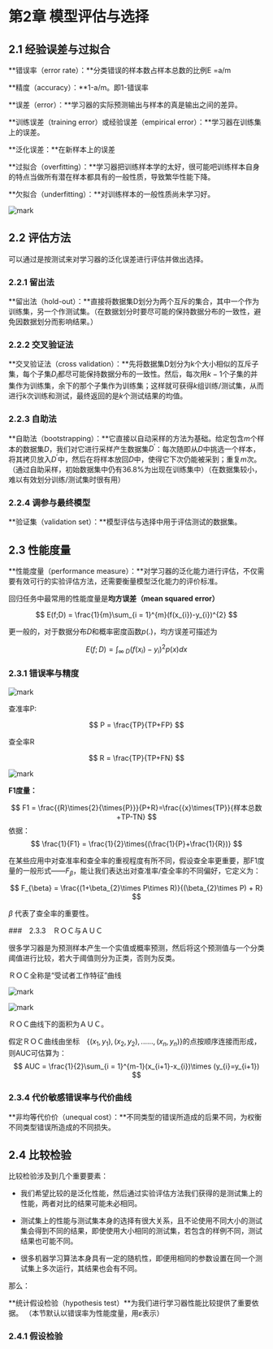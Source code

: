 #  第2章 模型评估与选择

## 2.1 经验误差与过拟合

**错误率（error rate）：**分类错误的样本数占样本总数的比例E =a/m

**精度（accuracy）：**1-a/m。即1-错误率

**误差（error）：**学习器的实际预测输出与样本的真是输出之间的差异。

**训练误差（training error）或经验误差（empirical error）：**学习器在训练集上的误差。

**泛化误差：**在新样本上的误差

**过拟合（overfitting）：**学习器把训练样本学的太好，很可能吧训练样本自身的特点当做所有潜在样本都具有的一般性质，导致繁华性能下降。

**欠拟合（underfitting）：**对训练样本的一般性质尚未学习好。

![mark](http://p6yio0wew.bkt.clouddn.com/blog/180420/E3iBbbj46b.png)

## 2.2 评估方法

可以通过是按测试来对学习器的泛化误差进行评估并做出选择。

### 2.2.1 留出法

**留出法（hold-out）：**直接将数据集D划分为两个互斥的集合，其中一个作为训练集，另一个作测试集。（在数据划分时要尽可能的保持数据分布的一致性，避免因数据划分而影响结果。）

### 2.2.2 交叉验证法

**交叉验证法（cross validation）：**先将数据集D划分为k个大小相似的互斥子集，每个子集$D_{i}$都尽可能保持数据分布的一致性。然后，每次用$k-1$个子集的并集作为训练集，余下的那个子集作为训练集；这样就可获得$k$组训练/测试集，从而进行$k$次训练和测试，最终返回的是$k$个测试结果的均值。

### 2.2.3 自助法

**自助法（bootstrapping）：**它直接以自动采样的方法为基础。给定包含$m$个样本的数据集$D$，我们对它进行采样产生数据集$D^{'}$：每次随即从$D$中挑选一个样本，将其拷贝放入$D^{'}$中，然后在将样本放回$D$中，使得它下次仍能被采到；重复$m$次。（通过自助采样，初始数据集中仍有36.8%为出现在训练集中）（在数据集较小，难以有效划分训练/测试集时很有用）

### 2.2.4 调参与最终模型

**验证集（validation set）：**模型评估与选择中用于评估测试的数据集。

## 2.3 性能度量

**性能度量（performance measure）：**对学习器的泛化能力进行评估，不仅需要有效可行的实验评估方法，还需要衡量模型泛化能力的评价标准。

回归任务中最常用的性能度量是**均方误差（mean squared error）**

$$
E(f;D) = \frac{1}{m}\sum_{i = 1}^{m}(f(x_{i})-y_{i})^{2}
$$

更一般的，对于数据分布$D$和概率密度函数$p(.)$，均方误差可描述为

$$
E(f;D) = \int_{\infty ~ D}(f(x_{i})-y_{i})^{2}p(x)dx
$$

### 2.3.1 错误率与精度

![mark](http://p6yio0wew.bkt.clouddn.com/blog/180420/bEC1k1Lb51.png)

查准率P:

$$
P = \frac{TP}{TP+FP}
$$

查全率R

$$
R = \frac{TP}{TP+FN}
$$

![mark](http://p6yio0wew.bkt.clouddn.com/blog/180420/mjB8lF24Fe.png)

**F1度量：**

$$
F1 = \frac{{R}\times{2}{\times{P}}}{P+R}=\frac{{x}\times{TP}}{样本总数+TP-TN}
$$
依据：
$$
\frac{1}{F1} = \frac{1}{2}\times{(\frac{1}{P}+\frac{1}{R})}
$$

在某些应用中对查准率和查全率的重视程度有所不同，假设查全率更重要，那F1度量的一般形式——$F_{\beta}$，能让我们表达出对查准率/查全率的不同偏好，它定义为：

$$
F_{\beta} = \frac{(1+\beta_{2}\times P\times R)}{(\beta_{2}\times P) + R}
$$

$\beta$ 代表了查全率的重要性。

###　2.3.3　ＲＯＣ与ＡＵＣ

很多学习器是为预测样本产生一个实值或概率预测，然后将这个预测值与一个分类阈值进行比较，若大于阈值则分为正类，否则为反类。

ＲＯＣ全称是“受试者工作特征”曲线

![mark](http://p6yio0wew.bkt.clouddn.com/blog/180420/hfHfgbcDA4.png)

![mark](http://p6yio0wew.bkt.clouddn.com/blog/180420/G9aCCbB2Ck.png)

ＲＯＣ曲线下的面积为ＡＵＣ。

假定ＲＯＣ曲线由坐标　{$(x_{1},y_{1}),(x_{2},y_{2}),......,(x_{n},y_{n})$}的点按顺序连接而形成，则AUC可估算为：
$$
AUC = \frac{1}{2}\sum_{i = 1}^{m-1}(x_{i+1}-x_{i})\times (y_{i}=y_{i+1})
$$

### 2.3.4 代价敏感错误率与代价曲线

**非均等代价价（unequal cost）：**不同类型的错误所造成的后果不同，为权衡不同类型错误所造成的不同损失。

## 2.4 比较检验

比较检验涉及到几个重要要素：

- 我们希望比较的是泛化性能，然后通过实验评估方法我们获得的是测试集上的性能，两者对比的结果可能未必相同。

- 测试集上的性能与测试集本身的选择有很大关系，且不论使用不同大小的测试集会得到不同的结果，即使使用大小相同的测试集，若包含的样例不同，测试结果也可能不同。

- 很多机器学习算法本身具有一定的随机性，即便用相同的参数设置在同一个测试集上多次运行，其结果也会有不同。

那么：

**统计假设检验（hypothesis test）**为我们进行学习器性能比较提供了重要依据。 （本节默认以错误率为性能度量，用$\varepsilon$表示）

### 2.4.1 假设检验

















